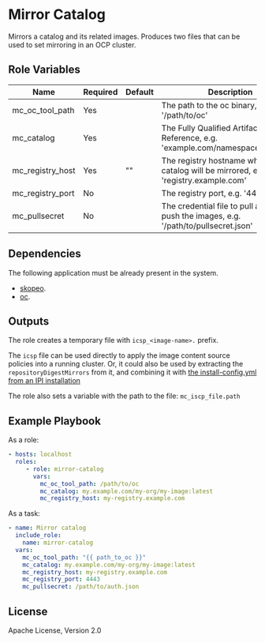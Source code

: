 # Mirror Catalog

Mirrors a catalog and its related images. Produces two files that can be used to set mirroring in an OCP cluster.

## Role Variables

Name              | Required | Default | Description
------------------|----------| --------|-------------
mc_oc_tool_path   | Yes      |         | The path to the oc binary, e.g. '/path/to/oc'
mc_catalog        | Yes      |         | The Fully Qualified Artifact Reference, e.g. 'example.com/namespace/web:v1.0'
mc_registry_host  | Yes      | ""      | The registry hostname where the catalog will be mirrored, e.g. 'registry.example.com'
mc_registry_port  | No       |         | The registry port, e.g. '4443'
mc_pullsecret     | No       |         | The credential file to pull and/or push the images, e.g. '/path/to/pullsecret.json'

## Dependencies

The following application must be already present in the system.

- [skopeo](https://github.com/containers/skopeo/blob/main/install.md).
- [oc](https://docs.openshift.com/container-platform/latest/cli_reference/openshift_cli/getting-started-cli.html).

## Outputs

The role creates a temporary file with `icsp_<image-name>.` prefix.

The `icsp` file can be used directly to apply the image content source policies into a running cluster. Or, it could also be used by extracting the `repositoryDigestMirrors` from it, and combining it with [the install-config.yml from an IPI installation](https://openshift-kni.github.io/baremetal-deploy/4.8/Deployment.html#_modify_the_install_config_yaml_file_to_use_the_disconnected_registry_optional)

The role also sets a variable with the path to the file: `mc_iscp_file.path`

## Example Playbook

As a role:

```yaml
- hosts: localhost
  roles:
     - role: mirror-catalog
       vars:
         mc_oc_tool_path: /path/to/oc
         mc_catalog: my.example.com/my-org/my-image:latest
         mc_registry_host: my-registry.example.com
```

As a task:

```yaml
- name: Mirror catalog
  include_role:
    name: mirror-catalog
  vars:
    mc_oc_tool_path: "{{ path_to_oc }}"
    mc_catalog: my.example.com/my-org/my-image:latest
    mc_registry_host: my-registry.example.com
    mc_registry_port: 4443
    mc_pullsecret: /path/to/auth.json
```

## License

Apache License, Version 2.0
